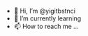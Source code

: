 - 👋 Hi, I’m @yigitbstnci
- 🌱 I’m currently learning 
- 📫 How to reach me ...

<!---
yigitbstnci/yigitbstnci is a ✨ special ✨ repository because its `README.md` (this file) appears on your GitHub profile.
You can click the Preview link to take a look at your changes.
--->
